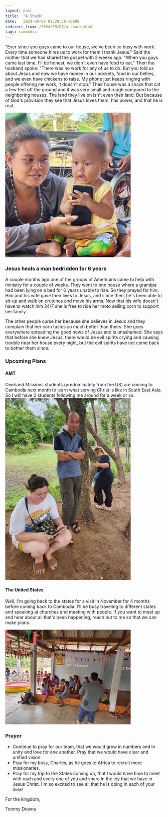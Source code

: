 ```yaml
---
layout: post
title:  "A Shack"
date:   2024-09-08 01:28:38 +0600
redirect_from: /2024/09/07/a-shack.html
tags: cambodia
---
```

"Ever since you guys came to our house, we've been so busy with work. Every time someone hires us to work for them I thank Jesus." Said the mother that we had shared the gospel with 2 weeks ago. "When you guys came last time, I'll be honest, we didn't even have food to eat."
Then the husband spoke: "There was no work for any of us to do. But you told us about Jesus and now we have money in our pockets, food in our bellies, and we even have chickens to raise. My phone just keeps ringing with people offering me work, it doesn't stop." Their house was a shack that sat a few feet off the ground and it was very small and rough compared to the neighboring houses. The land they live on isn't even their land. But because of God's provision they see that Jesus loves them, has power, and that he is real.

![](/assets/pics/2024/09/reaksmey.jpg)

### Jesus heals a man bedridden for 6 years

A couple months ago one of the groups of Americans came to help with ministry for a couple of weeks. They went to one house  where a grandpa had been lying on a bed for 6 years unable to rise. So they prayed for him. Him and his wife gave their lives to Jesus, and since then, he's been able to sit-up and walk on crutches and move his arms. Now that his wife doesn't have to watch him 24/7 she is free to ride her moto selling corn to support her family.

The other people curse her because she believes in Jesus and they complain that her corn tastes so much better than theirs. She goes everywhere spreading the good news of Jesus and is unashamed. She says that before she knew Jesus, there would be evil spirits crying and causing trouble near her house every night, but the evil spirits have not come back to bother them since.

### Upcoming Plans
#### AMT
Overland Missions students (predominately from the US) are coming to Cambodia next month to learn what serving Christ is like in South East Asia. So I will have 2 students following me around for a week or so.
![](/assets/pics/2024/09/charmia.jpg)

#### The United States
Well, I'm going back to the states for a visit in November for 4 months before coming back to Cambodia. I'll be busy traveling to different states and speaking at churches and meeting with people. If you want to meet up and hear about all that's been happening, reach out to me so that we can make plans.

![](/assets/pics/2024/09/expkra.jpg)

### Prayer
- Continue to pray for our team, that we would grow in numbers and in unity and love for one another. Pray that we would have clear and unified vision.
- Pray for my boss, Charles, as he goes to Africa to recruit more missionaries.
- Pray for my trip to the States coming up, that I would have time to meet with each and every one of you and share in the joy that we have in Jesus Christ. I'm so excited to see all that he is doing in each of your lives!

For the kingdom,

Tommy Downs
